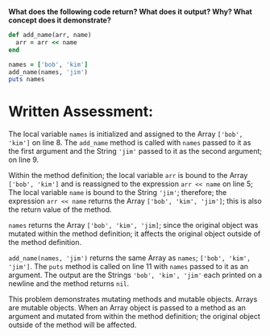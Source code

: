 **What does the following code return? What does it output? Why? What concept does it demonstrate?**

```ruby
def add_name(arr, name)
  arr = arr << name
end

names = ['bob', 'kim']
add_name(names, 'jim')
puts names
```
# Written Assessment:

The local variable `names` is initialized and assigned to the Array `['bob', 'kim']` on line 8. The `add_name` method is called with `names` passed to it as the first argument and the String `'jim'` passed to it as the second argument; on line 9.

Within the method definition; the local variable `arr` is bound to the Array `['bob', 'kim']` and is reassigned to the expression `arr << name` on line 5; The local variable `name` is bound to the String `'jim'`; therefore; the expression `arr << name` returns the Array `['bob', 'kim', 'jim']`; this is also the return value of the method.

`names` returns the Array `['bob', 'kim', 'jim]`; since the original object was mutated within the method definition; it affects the original object outside of the method definition.

`add_name(names, 'jim')` returns the same Array as `names`; `['bob', 'kim', 'jim']`. The `puts` method is called on line 11 with `names` passed to it as an argument. The output are the Strings `'bob', 'kim', 'jim'` each printed on a newline and the method returns `nil`.

This problem demonstrates mutating methods and mutable objects. Arrays are mutable objects. When an Array object is passed to a method as an argument and mutated from within the method definition; the original object outside of the method will be affected.


